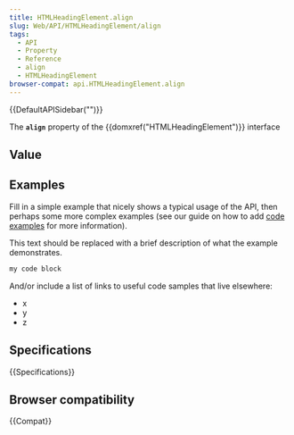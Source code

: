 ```yaml
---
title: HTMLHeadingElement.align
slug: Web/API/HTMLHeadingElement/align
tags:
  - API
  - Property
  - Reference
  - align
  - HTMLHeadingElement
browser-compat: api.HTMLHeadingElement.align
---
```

{{DefaultAPISidebar("")}}

The **`align`** property of the {{domxref("HTMLHeadingElement")}} interface 

## Value



## Examples

Fill in a simple example that nicely shows a typical usage of the API, then perhaps some more complex examples (see our guide on how to add [code examples](/en-US/docs/MDN/Contribute/Structures/Code_examples) for more information).

This text should be replaced with a brief description of what the example demonstrates.

```js
my code block
```

And/or include a list of links to useful code samples that live elsewhere:

*   x
*   y
*   z

## Specifications

{{Specifications}}

## Browser compatibility

{{Compat}}


